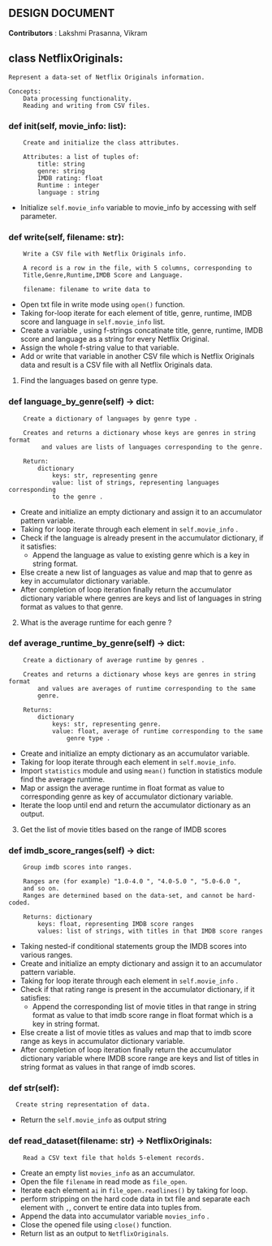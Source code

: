 ## DESIGN DOCUMENT
**Contributors** : Lakshmi Prasanna, Vikram
## class NetflixOriginals:
    
    Represent a data-set of Netflix Originals information.

    Concepts:
        Data processing functionality.
        Reading and writing from CSV files.
    

### def __init__(self, movie_info: list):
       
        Create and initialize the class attributes.

        Attributes: a list of tuples of:
            title: string
            genre: string
            IMDB rating: float
            Runtime : integer
            language : string

* Initialize `self.movie_info` variable to movie_info by accessing with self parameter.        

### def write(self, filename: str):
       
        Write a CSV file with Netflix Originals info.

        A record is a row in the file, with 5 columns, corresponding to
        Title,Genre,Runtime,IMDB Score and Language.

        filename: filename to write data to

* Open txt file in write mode using `open()` function.
* Taking for-loop iterate for each element of title, genre, runtime, IMDB score and language in `self.movie_info` list.
* Create a variable , using f-strings concatinate title, genre, runtime, IMDB score and language
  as a string for every Netflix Original.
* Assign the whole f-string value to that variable.
* Add or write that variable in another CSV file which is Netflix Originals data and result is a CSV file with all Netflix Originals data.
  
1. Find the languages based on genre type.
### def language_by_genre(self) -> dict:
        
        Create a dictionary of languages by genre type .

        Creates and returns a dictionary whose keys are genres in string format
             and values are lists of languages corresponding to the genre.

        Return:
            dictionary
                keys: str, representing genre
                value: list of strings, representing languages corresponding
                to the genre .

* Create and initialize an empty dictionary and assign it to an accumulator pattern variable.
* Taking for loop iterate through each element in `self.movie_info` .
 * Check if the language is already present in the accumulator dictionary, if it satisfies:
   * Append the language as value to existing genre which is a key in string format.
 * Else create a new list of languages as value and map that to genre as key in accumulator dictionary variable.
* After completion of loop iteration finally return the accumulator dictionary variable where genres are keys and 
list of languages in string format as values to that genre.

2. What is the average runtime for each genre ? 
### def average_runtime_by_genre(self) -> dict:
        
        Create a dictionary of average runtime by genres .

        Creates and returns a dictionary whose keys are genres in string format
            and values are averages of runtime corresponding to the same
            genre.

        Returns:
            dictionary
                keys: str, representing genre.
                value: float, average of runtime corresponding to the same
                    genre type .

* Create and initialize an empty dictionary as an accumulator variable.
* Taking for loop iterate through each element in `self.movie_info`.
* Import `statistics` module and using `mean()` function in statistics module find the average runtime.
* Map or assign the average runtime in float format as value to corresponding genre as key of accumulator dictionary variable.
* Iterate the loop until end and return the accumulator dictionary as an output.

3. Get the list of movie titles based on the range of IMDB scores 
### def imdb_score_ranges(self) -> dict:
        
        Group imdb scores into ranges.

        Ranges are (for example) "1.0-4.0 ", "4.0-5.0 ", "5.0-6.0 ",
        and so on.
        Ranges are determined based on the data-set, and cannot be hard-coded.

        Returns: dictionary
            keys: float, representing IMDB score ranges
            values: list of strings, with titles in that IMDB score ranges

* Taking nested-if conditional statements group the IMDB scores into various ranges.
* Create and initialize an empty dictionary and assign it to an accumulator pattern variable.
* Taking for loop iterate through each element in `self.movie_info` .
 * Check if that rating range is present in the accumulator dictionary, if it satisfies:
   * Append the corresponding list of movie titles in that range in string format as value
    to that imdb score range in float format which is a key in string format.
 * Else create a list of movie titles as values and map that to imdb score range as keys in accumulator dictionary variable.
* After completion of loop iteration finally return the accumulator dictionary variable where IMDB score range are keys and 
list of titles in string format as values in that range of imdb scores.

### def str(self):
      Create string representation of data.

* Return the `self.movie_info` as output string

### def read_dataset(filename: str) -> NetflixOriginals:
        Read a CSV text file that holds 5-element records.

* Create an empty list  `movies_info` as an accumulator.
* Open the file `filename` in read mode as `file_open`.
* Iterate each element `ai` in  `file_open.readlines()` by taking for loop.
 * perform stripping on the hard code data in txt file and separate each element with `,`, convert te entire data into tuples from.
 * Append the data into accumulator variable `movies_info` .
* Close the opened file using `close()` function.
* Return list as an output to `NetflixOriginals`.

